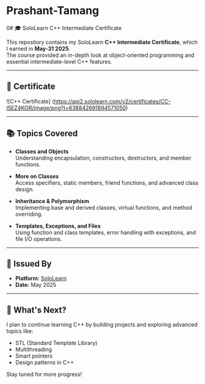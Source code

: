 # Prashant-Tamang

0# 🎓 SoloLearn C++ Intermediate Certificate

This repository contains my SoloLearn **C++ Intermediate Certificate**, which I earned in **May-31 2025**.  
The course provided an in-depth look at object-oriented programming and essential intermediate-level C++ features.

---

## 📜 Certificate

![C++ Certificate]
(https://api2.sololearn.com/v2/certificates/CC-I5EZ4KOR/image/png?t=638842691894571050)

---

## 📚 Topics Covered

- **Classes and Objects**  
  Understanding encapsulation, constructors, destructors, and member functions.

- **More on Classes**  
  Access specifiers, static members, friend functions, and advanced class design.

- **Inheritance & Polymorphism**  
  Implementing base and derived classes, virtual functions, and method overriding.

- **Templates, Exceptions, and Files**  
  Using function and class templates, error handling with exceptions, and file I/O operations.

---

## 🔗 Issued By

- **Platform:** [SoloLearn](https://www.sololearn.com)
- **Date:** May 2025

---

## 🚀 What's Next?

I plan to continue learning C++ by building projects and exploring advanced topics like:
- STL (Standard Template Library)
- Multithreading
- Smart pointers
- Design patterns in C++

Stay tuned for more progress!